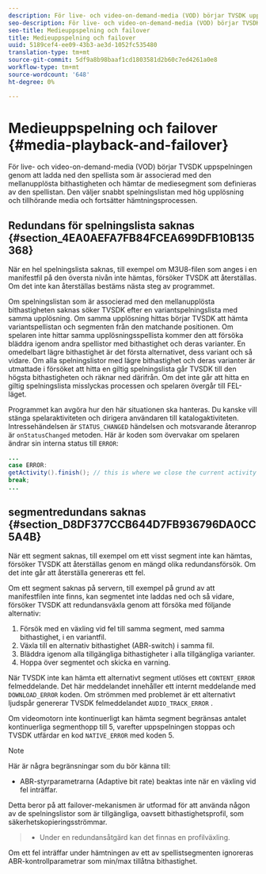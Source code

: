 ```yaml
---
description: För live- och video-on-demand-media (VOD) börjar TVSDK uppspelningen genom att ladda ned den spellista som är associerad med den mellanupplösta bithastigheten och hämtar de mediesegment som definieras av den spellistan. Den väljer snabbt spelningslistan med hög upplösning och tillhörande media och fortsätter hämtningsprocessen.
seo-description: För live- och video-on-demand-media (VOD) börjar TVSDK uppspelningen genom att ladda ned den spellista som är associerad med den mellanupplösta bithastigheten och hämtar de mediesegment som definieras av den spellistan. Den väljer snabbt spelningslistan med hög upplösning och tillhörande media och fortsätter hämtningsprocessen.
seo-title: Medieuppspelning och failover
title: Medieuppspelning och failover
uuid: 5189cef4-ee09-43b3-ae3d-1052fc535480
translation-type: tm+mt
source-git-commit: 5df9a8b98baaf1cd1803581d2b60c7ed4261a0e8
workflow-type: tm+mt
source-wordcount: '648'
ht-degree: 0%

---
```



# Medieuppspelning och failover {#media-playback-and-failover}

För live- och video-on-demand-media (VOD) börjar TVSDK uppspelningen genom att ladda ned den spellista som är associerad med den mellanupplösta bithastigheten och hämtar de mediesegment som definieras av den spellistan. Den väljer snabbt spelningslistan med hög upplösning och tillhörande media och fortsätter hämtningsprocessen.

## Redundans för spelningslista saknas {#section_4EA0AEFA7FB84FCEA699DFB10B135368}

När en hel spelningslista saknas, till exempel om M3U8-filen som anges i en manifestfil på den översta nivån inte hämtas, försöker TVSDK att återställas. Om det inte kan återställas bestäms nästa steg av programmet.

Om spelningslistan som är associerad med den mellanupplösta bithastigheten saknas söker TVSDK efter en variantspelningslista med samma upplösning. Om samma upplösning hittas börjar TVSDK att hämta variantspellistan och segmenten från den matchande positionen. Om spelaren inte hittar samma upplösningsspellista kommer den att försöka bläddra igenom andra spellistor med bithastighet och deras varianter. En omedelbart lägre bithastighet är det första alternativet, dess variant och så vidare. Om alla spelningslistor med lägre bithastighet och deras varianter är utmattade i försöket att hitta en giltig spelningslista går TVSDK till den högsta bithastigheten och räknar ned därifrån. Om det inte går att hitta en giltig spelningslista misslyckas processen och spelaren övergår till FEL-läget.

Programmet kan avgöra hur den här situationen ska hanteras. Du kanske vill stänga spelaraktiviteten och dirigera användaren till katalogaktiviteten. Intressehändelsen är `STATUS_CHANGED` händelsen och motsvarande återanrop är `onStatusChanged` metoden. Här är koden som övervakar om spelaren ändrar sin interna status till `ERROR`:

```java
... 
case ERROR: 
getActivity().finish(); // this is where we close the current activity (the Player activity) 
break; 
...
```

## segmentredundans saknas {#section_D8DF377CCB644D7FB936796DA0CC5A4B}

När ett segment saknas, till exempel om ett visst segment inte kan hämtas, försöker TVSDK att återställas genom en mängd olika redundansförsök. Om det inte går att återställa genereras ett fel.

Om ett segment saknas på servern, till exempel på grund av att manifestfilen inte finns, kan segmentet inte laddas ned och så vidare, försöker TVSDK att redundansväxla genom att försöka med följande alternativ:

1. Försök med en växling vid fel till samma segment, med samma bithastighet, i en variantfil.
1. Växla till en alternativ bithastighet (ABR-switch) i samma fil.
1. Bläddra igenom alla tillgängliga bithastigheter i alla tillgängliga varianter.
1. Hoppa över segmentet och skicka en varning.

När TVSDK inte kan hämta ett alternativt segment utlöses ett `CONTENT_ERROR` felmeddelande. Det här meddelandet innehåller ett internt meddelande med `DOWNLOAD_ERROR` koden. Om strömmen med problemet är ett alternativt ljudspår genererar TVSDK felmeddelandet `AUDIO_TRACK_ERROR` .

Om videomotorn inte kontinuerligt kan hämta segment begränsas antalet kontinuerliga segmenthopp till 5, varefter uppspelningen stoppas och TVSDK utfärdar en kod `NATIVE_ERROR` med koden 5.

>[!NOTE]
>
>Här är några begränsningar som du bör känna till:
>
>* ABR-styrparametrarna (Adaptive bit rate) beaktas inte när en växling vid fel inträffar.
>
>  
Detta beror på att failover-mekanismen är utformad för att använda någon av de spelningslistor som är tillgängliga, oavsett bithastighetsprofil, som säkerhetskopieringsströmmar.
>* Under en redundansåtgärd kan det finnas en profilväxling.
>
>  
Om ett fel inträffar under hämtningen av ett av spellistsegmenten ignoreras ABR-kontrollparametrar som min/max tillåtna bithastighet.


